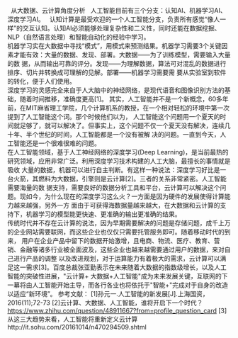    从大数据、云计算角度分析
   人工智能目前有三个分支：认知AI、机器学习AI、深度学习AI。   
   认知计算是最受欢迎的一个人工智能分支，负责所有感觉“像人一样”的交互认知。认知AI必须能够处理复杂性和二义性，同时还能在数据挖掘、NLP（自然语言处理）和智能自动化的经验中学习。   
    机器学习实在大数据中寻找“模式”，用模式来预测结果。机器学习需要3个关键因素才能有效：大量的数据、发现、部署。大数据——为了训练模型，需要输入大量的数
    据，从而输出可靠的评分。发现——为理解数据，算法可对混乱的数据进行排序、切片并转换成可理解的见解。部署——机器学习需要需
要从实验室到软件的转化，便于人们使用。    
    深度学习的灵感完全来自于人大脑中的神经网络，是现代语音和图像识别方法的基础，随着时间推移，准确度更高[1]。
    其实，人工智能并不是一个新概念，60多年前，在MIT麻省理工学院，几个计算机系的教授，在一个相对轻松的环境中第一次提到了人工智能这个词。那个时候他们以为，
人工智能这个问题用一个夏天的时间就足够了，就可以解决了。但事实上，这个问题不仅一个夏天没有解决，连续几十年、半个世纪的时间，人工智能都是一个没有被解
决的问题。一直到今天，人工智能还是一个很难很难的问题。   
    在人工智能领域，基于人工神经网络的深度学习(Deep Learning)，是当前最热的研究领域，应用非常广泛。利用深度学习技术构建的人工大脑，最擅长的事情就是吸收
大量的数据，机器可以进行自主判断。有这样一种说法：深度学习好比是一台火箭，其燃料为大数据，引擎则是云计算[2]。三者的关系非常紧密。人工智能需要海量的数
据支持，需要良好的数据分析工具和平台，云计算可以解决这个问题。现如今，为什么现在的深度学习这么火？一方面是因为硬件的发展使得计算能力越来越强，另外一方
面由于可获得海数据量越来越大，在大数据和云计算的支持下，机器学习的模型能更快速、更准确的输出更准确的结果。  
    传统时代并不存在云计算的说法，因为早期需要解决的问题是存储问题，成千上万的企业网站需要联网，而这些企业也仅仅只需要托管服务即可。随着移动时代的到来，
用户在企业产品中留下的数据开始激增，且电商、物流、医疗、教育、营销、金融等诸多行业被全面波及，这些企业也越来越需要通过用户的数据，来对自己进行产品的调整
以及改进规划，对于运算能力有着极大的需求，云计算可以满足这一需求[3]。百度总裁张亚勤表示在未来随着大数据的指数级增长，以及人工智能的突破性进展，"云计算+
大数据+人工智能"成为未来发展关键，互联网的下一幕将由人工智能开始主导，而各行各业也将依托于"智能+"完成对于自身的改造以适应“新环境”。
    参考文献：
    [1]孙元一.人工智能的新发展[J].上海国资，2016(11);72-73
    [2]云计算、大数据、人工智能，谁将开启下一个时代？ https://www.zhihu.com/question/48911667?from=profile_question_card
    [3]从这三大趋势来看，人工智能将重新定义云计算http://it.sohu.com/20161014/n470294509.shtml
